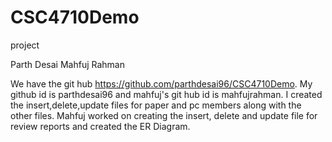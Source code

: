 # CSC4710Demo
project 


Parth Desai
Mahfuj Rahman

We have the git hub https://github.com/parthdesai96/CSC4710Demo. My github id is parthdesai96 and mahfuj's git hub id is mahfujrahman.
I created the insert,delete,update  files for paper and pc members along with the other files. Mahfuj worked on creating the insert,
delete and update file for review reports and created the ER Diagram. 
